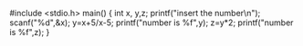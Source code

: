 #include <stdio.h>
 main()
{
int x, y,z;
printf("insert the number\n");
scanf("%d",&x);
y=x+5/x-5;
printf("number is %f",y);
z=y*2;
printf("number is %f",z);
}
